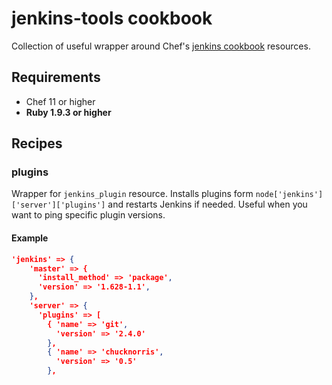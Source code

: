 # jenkins-tools cookbook

Collection of useful wrapper around Chef's
[jenkins cookbook](https://supermarket.chef.io/cookbooks/jenkins) resources.


## Requirements

- Chef 11 or higher
- **Ruby 1.9.3 or higher**

## Recipes


### plugins

Wrapper for `jenkins_plugin` resource. Installs plugins form
`node['jenkins']['server']['plugins']` and restarts Jenkins if needed.
Useful when you want to ping specific plugin versions.

#### Example

```json
'jenkins' => {
    'master' => {
      'install_method' => 'package',
      'version' => '1.628-1.1',
    },
    'server' => {
      'plugins' => [
        { 'name' => 'git',
          'version' => '2.4.0'
        },
        { 'name' => 'chucknorris',
          'version' => '0.5'
        },
```
